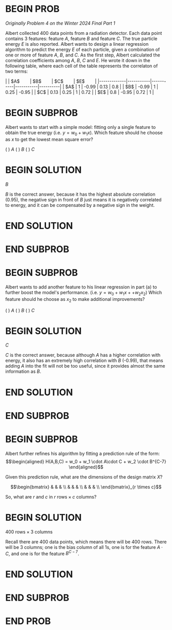 # BEGIN PROB

<i>Originally Problem 4 on the Winter 2024 Final Part 1</i>

Albert collected 400 data points from a radiation detector.
Each data point contains 3 features: feature $A$, feature $B$ and feature $C$.
The true particle energy $E$ is also reported. Albert wants to design a linear
regression algorithm to predict the energy $E$ of each particle, given a combination of one or more of feature $A$, $B$, and $C$. As the first step, Albert
calculated the correlation coefficients among $A$, $B$, $C$ and $E$. He wrote it
down in the following table, where each cell of the table represents the
correlaton of two terms:

<div>
|             | $A$ &emsp;&emsp;| $B$ &emsp;&emsp;| $C$ &emsp;&emsp;| $E$ &emsp;&emsp;|
|-------------|-----------|-----------|-----------|----------|
| $A$   | 1         | -0.99     | 0.13      | 0.8      |
| $B$   | -0.99     | 1         | 0.25      | -0.95    |
| $C$   | 0.13      | 0.25      | 1         | 0.72     |
| $E$    | 0.8       | -0.95     | 0.72      | 1        |
</div>


# BEGIN SUBPROB

Albert wants to start with a simple model: fitting only a single
feature to obtain the true energy (i.e. $y = w_0+w_1 x$). Which feature
should he choose as $x$ to get the lowest mean square error?

( ) $A$
( ) $B$
( ) $C$

# BEGIN SOLUTION

$B$

$B$ is the correct answer, because it has the highest absolute correlation
(0.95), the negative sign in front of $B$ just means it is negatively
correlated to energy, and it can be compensated by a negative sign in the
weight.

# END SOLUTION

# END SUBPROB

# BEGIN SUBPROB

Albert wants to add another feature to his linear regression in
part (a) to further boost the model's performance. (i.e.
$y = w_0+w_1 x + +w_2 x_2$) Which feature should he choose as $x_2$ to
make additional improvements?

( ) $A$
( ) $B$
( ) $C$

# BEGIN SOLUTION
$C$

$C$ is the correct answer, because although $A$ has a higher correlation
with energy, it also has an extremely high correlation with $B$ (-0.99),
that means adding $A$ into the fit will not be too useful, since it
provides almost the same information as $B$.

# END SOLUTION

# END SUBPROB

# BEGIN SUBPROB

Albert further refines his algorithm by fitting a prediction rule of the
form: $$\begin{aligned}
H(A,B,C) = w_0 + w_1 \cdot A\cdot C + w_2 \cdot B^{C-7}
\end{aligned}$$

Given this prediction rule, what are the dimensions of the design
matrix $X$?

$$\begin{bmatrix}
& & & \\
& & & \\
& & & \\
\end{bmatrix}_{r \times c}$$

So, what are $r$ and $c$ in $r \text{ rows} \times c \text{ columns}$?

# BEGIN SOLUTION

$400 \text{ rows} \times 3 \text{ columns}$

Recall there are 400 data points, which means there will be 400 rows. There will be 3 columns; one is the bias column of all $1$s, one is for the feature $A\cdot C$, and one is for the feature $B^{C-7}$.

# END SOLUTION

# END SUBPROB


<!-- Commented out the last subproblem, because the solution is weird?? Need to rework. -->

<!-- # BEGIN SUBPROB

Now Albert solves the normal equations and finds the solution to be:
$$\vec{w}^* = \begin{bmatrix} w_0^* \\ w_1^* \\ w_2^*  \end{bmatrix}$$
To improve on this result, Albert decides to modify his design matrix
with the following steps:

1.  Add 1 to every entry to the first column

2.  Swap the second and the third column

Let $X_a$ be the modified design matrix. Let
$\vec{w_a}^* = (X_a^TX_a)^{-1}X_a^T\vec{y}$. 

Express the components
$\vec{w_a}^*$ in terms of $w_0^*, w_1^*, w_2^*$, which were the
components of $\vec{w}^*$.

$$\vec{w_a}^* = \begin{bmatrix} ? \\ ? \\ ? \\ \end{bmatrix}$$

# BEGIN SOLUTION

$$\vec{w}^* = \begin{bmatrix} w_0^*/2 \\ w_2^* \\ w_1^*  \end{bmatrix}$$

We should follow the steps Albert did to construct $X$. We will add $1$ to be the first element in each row and then switch the constants attached to $w_1$ ($A \cdot B$) and $w_2$ ($B^{C-7}$):
$$
X_a = \begin{bmatrix}
1 & B^{C-7} & A \\
1 & B^{C-7} & A \\
\vdots & \vdots & \vdots \\
1 & B^{C-7} & A
\end{bmatrix}
$$

We know that $X_\alpha^T X_\alpha$ is the same as an identity matrix. The inverse of an identity matrix is the same as it was before.

This means we are really looking at $X_\alpha^T \vec{y}$:
$$
\begin{align*}
X_\alpha^T \vec{y} &= \begin{bmatrix}
1 & 1 & \cdots & 1 \\
B^{C-7} & B^{C-7} & \cdots & B^{C-7} \\
A & A & \cdots & A
\end{bmatrix} \cdot \begin{bmatrix}
y_1 \\
y_2 \\
\vdots \\
y_{400}
\end{bmatrix} \\
&= \begin{bmatrix}
\sum_{i = 1}^{400}{y_i}\\
\sum_{i = 1}^{400}{B^{C-7} \cdot y_i} \\
\sum_{i = 1}^{400}{A \cdot y_i}
\end{bmatrix}
\end{align*}
$$

The first component of our final matrix, $sum_{i = 1}^{400}{y_i}$, is proportional to $w_0^*$. The second component of our matrix, $\sum_{i = 1}^{400}{B^{C-7} \cdot y_i}$, is proportional to $w_2^*$. Finally, the third component of our matrix, $\sum_{i = 1}^{400}{A \cdot y_i}$, is proportional to $w_1^*$.

# END SOLUTION

# END SUBPROB -->

# END PROB